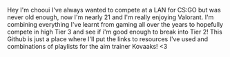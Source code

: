 Hey I'm chooui I've always wanted to compete at a LAN for CS:GO but was never old enough, now I'm nearly 21 and I'm really enjoying Valorant.
I'm combining everything I've learnt from gaming all over the years to hopefully compete in high Tier 3 and see if i'm good enough to break into Tier 2!
This Github is just a place where I'll put the links to resources I've used and combinations of playlists for the aim trainer Kovaaks!
<3
